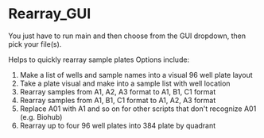 # Rearray_GUI

 You just have to run main and then choose from the GUI dropdown, then pick your file(s). 
 
 Helps to quickly rearray sample plates
Options include: 
1. Make a list of wells and sample names into a visual 96 well plate layout
2. Take a plate visual and make into a sample list with well location
3. Rearray samples from A1, A2, A3 format to A1, B1, C1 format
4. Rearray samples from A1, B1, C1 format to A1, A2, A3 format
5. Replace A01 with A1 and so on for other scripts that don't recognize A01 (e.g. Biohub)
6. Rearray up to four 96 well plates into 384 plate by quadrant
